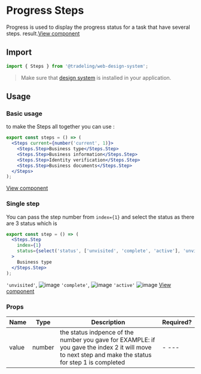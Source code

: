# Progress Steps

Progress is used to display the progress status for a task that have several
steps.
result.[View component](https://design-system.tradelingdev.com/?path=/story/progress-steps--step)

## Import

```jsx
import { Steps } from '@tradeling/web-design-system';
```

> Make sure that [design system](https://github.com/tradeling/web-design-system)
> is installed in your application.

## Usage

### Basic usage

to make the Steps all together you can use :

```jsx
export const steps = () => (
  <Steps current={number('current', 1)}>
    <Steps.Step>Business type</Steps.Step>
    <Steps.Step>Business information</Steps.Step>
    <Steps.Step>Identity verification</Steps.Step>
    <Steps.Step>Business documents</Steps.Step>
  </Steps>
);
```

[View component](https://design-system.tradelingdev.com/?path=/story/progress-steps--step)

### Single step

You can pass the step number from `index={1}` and select the status as there are
3 status which is

```jsx
export const step = () => (
  <Steps.Step
    index={1}
    status={select('status', ['unvisited', 'complete', 'active'], 'unvisited')}
  >
    Business type
  </Steps.Step>
);
```

`'unvisited'`,
![image](https://user-images.githubusercontent.com/22845697/82356670-f47bd100-9a14-11ea-811c-3d55fc8a1d85.png)
`'complete'`,
![image](https://user-images.githubusercontent.com/22845697/82359613-27c05f00-9a19-11ea-8321-2129ae480408.png)
`'active'`
![image](https://user-images.githubusercontent.com/22845697/82359470-f9428400-9a18-11ea-89f4-eab4151ce1ea.png)
[View component](https://design-system.tradelingdev.com/?path=/story/progress-steps--step)

### Props

| Name  | Type   | Description                                                                                                                                           | Required? |
| ----- | ------ | ----------------------------------------------------------------------------------------------------------------------------------------------------- | --------- |
| value | number | the status indpence of the number you gave for EXAMPLE: if you gave the index 2 it will move to next step and make the status for step 1 is completed | - ---     |
